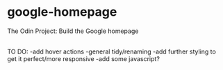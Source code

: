 # google-homepage

The Odin Project: Build the Google homepage<br><br>

TO DO:
-add hover actions
-general tidy/renaming
-add further styling to get it perfect/more responsive
-add some javascript?
